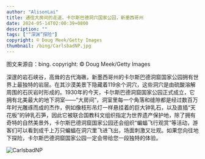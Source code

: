 ```yaml
---
author: "AlisonLai"
title: 通往大房间的走道，卡尔斯巴德洞穴国家公园，新墨西哥州
date: 2024-05-14T02:00:39+0800
description: ""
tags: ["“深渊”探险"]
copyright: © Doug Meek/Getty Images
thumbnail: /bing/CarlsbadNP.jpg
---
```

图文来源自：bing.  copyright: © Doug Meek/Getty Images

深邃的岩石峡谷，高耸的古代海礁，新墨西哥州的卡尔斯巴德洞窟国家公园拥有世界上最独特的岩层。在其沙漠美景下隐藏着119余个洞穴，这些洞穴是由硫酸溶解周围的石灰岩时形成的。1930年的今天，卡尔斯巴德洞窟国家公园正式成立，它拥有北美最大的地下洞室——“大房间”，洞室里每一个角落和缝隙都是经过数百万年时光雕琢而成的杰作，例如像枝形吊灯一样悬挂着的巨大钟乳石，以及直插“天花板”的钟乳石笋，因此它被联合国教科文组织指定为世界遗产保护地，除了拥有奇特的自然美景外，卡尔斯巴德洞窟国家公园还会组织“蝙蝠飞行观赏”等活动，游客们可以看到成千上万只蝙蝠在洞穴里飞进飞出，场面刺激又壮观。如果您向往地下探险，卡尔斯巴德洞窟国家公园一定会带给您一段独特的体验。

![CarlsbadNP](/bing/CarlsbadNP.jpg)